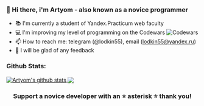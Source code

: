 ### 👋 Hi there, i'm Artyom - also known as a novice programmer

- :books: I'm currently a student of Yandex.Practicum web faculty
- :computer: I'm improving my level of programming on the Сodewars <img alt="Сodewars" src="https://www.codewars.com/users/Lod55/badges/micro" />
-  📫 How to reach me: telegram (@lodkin55), email (lodkin55@yandex.ru)
-  💬 I will be glad of any feedback

### Github Stats:

<a href="https://github.com/Lod55">
 <img align="center" src="https://github-readme-stats.vercel.app/api?username=Lod55&show_icons=true&theme=vue&line_height=27" alt="Artyom's github stats"/>
</a>
<a href="https://github.com/Lod55">
  <img align="center" src="https://github-readme-stats.vercel.app/api/top-langs/?username=Lod55&theme=vue&hide_langs_below=1" />
</a>
<div align="center">
  
### Support a novice developer with an :star: asterisk :star: thank you!

</div>
